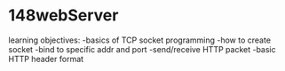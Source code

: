 # 148webServer
learning objectives:
    -basics of TCP socket programming
        -how to create socket
        -bind to specific addr and port
        -send/receive HTTP packet
        -basic HTTP header format
